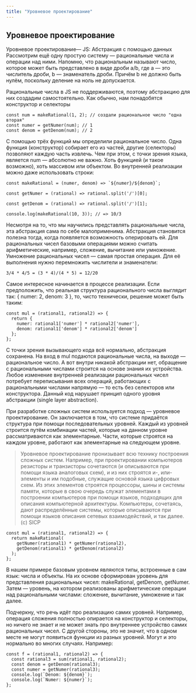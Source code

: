 ```yaml
---
title: "Уровневое проектирование"
---
```


## Уровневое проектирование

Уровневое проектирование—
JS: Абстракция с помощью данных
Рассмотрим ещё одну простую систему — рациональные числа и операции над ними. Напомню, что рациональным называют число, которое может быть представлено в виде дроби a/b, где a — это числитель дроби, b — знаменатель дроби. Причём b не должно быть нулём, поскольку деление на ноль не допускается.

Рациональные числа в JS не поддерживаются, поэтому абстракцию для них создадим самостоятельно. Как обычно, нам понадобятся конструктор и селекторы

```
const num = makeRational(1, 2); // создали рациональное число "одна вторая"
const numer = getNumer(num); // 1
const denom = getDenom(num); // 2
```

С помощью трёх функций мы определили рациональное число. Одна функция (конструктор) собирает его из частей, другие (селекторы) позволяют каждую часть извлечь. Чем при этом, с точки зрения языка, является num — абсолютно не важно. Хоть функцией (и такое возможно), хоть массивом или объектом. Во внутренней реализации можно даже использовать строки:

```
const makeRational = (numer, denom) => `${numer}/${denom}`;

const getNumer = (rational) => rational.split('/')[0];

const getDenom = (rational) => rational.split('/')[1];

console.log(makeRational(10, 3)); // => 10/3
```

Несмотря на то, что мы научились представлять рациональные числа, эта абстракция сама по себе малоприменима. Абстракция становится полезна тогда, когда появляется возможность оперировать ей. Для рациональных чисел базовыми операциями можно считать арифметические, например, сложение, вычитание или умножение. Умножение рациональных чисел — самая простая операция. Для её выполнения нужно перемножить числители и знаменатели:

```
3/4 * 4/5 = (3 * 4)/(4 * 5) = 12/20
```
Самое интересное начинается в процессе реализации. Если предположить, что реальная структура рационального числа выглядит так: { numer: 2, denom: 3 }, то, чисто технически, решение может быть таким:

```
const mul = (rational1, rational2) => {
  return {
    numer: rational1['numer'] * rational2['numer'],
    denom: rational1['denom'] * rational2['denom']
  };
};
```

С точки зрения вызывающего кода всё нормально, абстракция сохранена. На вход в mul подаются рациональные числа, на выходе — рациональное число. А вот внутри никакой абстракции нет, обращение с рациональными числами строится на основе знания их устройства. Любое изменение внутренней реализации рациональных чисел потребует переписывания всех операций, работающих с рациональными числами напрямую — то есть без селекторов или конструктора. Данный код нарушает принцип одного уровня абстракции (single layer abstraction).

При разработке сложных систем используется подход — уровневое проектирование. Он заключается в том, что системе придаётся структура при помощи последовательных уровней. Каждый из уровней строится путём комбинации частей, которые на данном уровне рассматриваются как элементарные. Части, которые строятся на каждом уровне, работают как элементарные на следующем уровне.

>Уровневое проектирование пронизывает всю технику построения сложных систем. Например, при проектировании компьютеров резисторы и транзисторы сочетаются (и описываются при помощи языка аналоговых схем), и из них строятся и-, или- элементы и им подобные, служащие основой языка цифровых схем. Из этих элементов строятся процессоры, шины и системы памяти, которые в свою очередь служат элементами в построении компьютеров при помощи языков, подходящих для описания компьютерной архитектуры. Компьютеры, сочетаясь, дают распределённые системы, которые описываются при помощи языков описания сетевых взаимодействий, и так далее. (c) SICP

```
const mul = (rational1, rational2) => {
  return makeRational(
    getNumer(rational1) * getNumer(rational2),
    getDenom(rational1) * getDenom(rational2)
  );
};
```

В нашем примере базовым уровнем являются типы, встроенные в сам язык: числа и объекты. На их основе сформирован уровень для представления рациональных чисел: makeRational, getDenom, getNumer. Затем — уровень, на котором реализованы арифметические операции над рациональными числами: сложение, вычитание, умножение и так далее.

Подчеркну, что речь идёт про реализацию самих уровней. Например, операция сложения полностью опирается на конструктор и селекторы, но ничего не знает и не может знать про внутреннее устройство самих рациональных чисел. С другой стороны, это не значит, что в одном месте не могут появиться функции из разных уровней. Могут и это нормально во многих случаях. Например:

```
const f = (rational1, rational2) => {
  const rational3 = sum(rational1, rational2);
  const denom = getDenom(rational3);
  const numer = getNumer(rational3);
  console.log(`Denom: ${denom}`);
  console.log(`Numer: ${numer}`);
};
```
